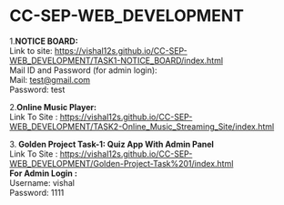 # CC-SEP-WEB_DEVELOPMENT
1.<b>NOTICE BOARD:</b> <br>
Link to site: https://vishal12s.github.io/CC-SEP-WEB_DEVELOPMENT/TASK1-NOTICE_BOARD/index.html <br>
Mail ID and Password (for admin login): <br>
Mail: test@gmail.com<br> 
Password: test <br>

2.<b>Online Music Player:</b><br>
Link To Site : https://vishal12s.github.io/CC-SEP-WEB_DEVELOPMENT/TASK2-Online_Music_Streaming_Site/index.html

3.<b> Golden Project Task-1: Quiz App With Admin Panel </b><br>
Link To Site : https://vishal12s.github.io/CC-SEP-WEB_DEVELOPMENT/Golden-Project-Task%201/index.html <br>
<b>For Admin Login :</b><br>
Username: vishal<br>
Password: 1111 <br>

